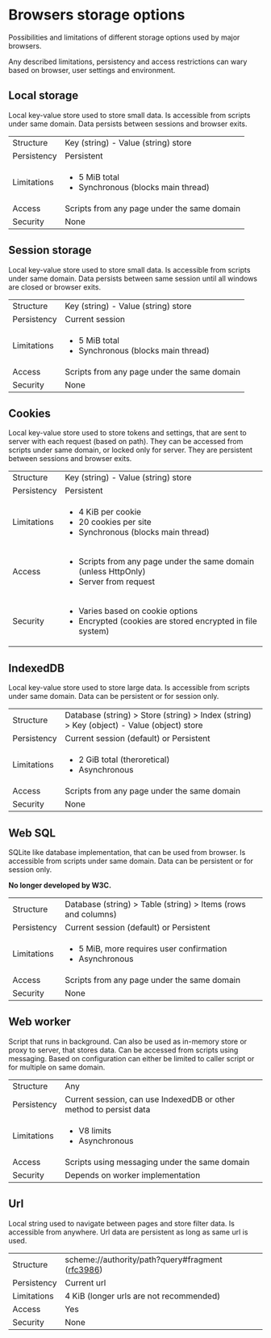 # Browsers storage options

Possibilities and limitations of different storage options used by major browsers.

Any described limitations, persistency and access restrictions can wary based on browser, user settings and environment.

## Local storage

Local key-value store used to store small data. Is accessible from scripts under same 
domain. Data persists between sessions and browser exits.

<table>
    <tr><td>Structure</td><td>Key (string) - Value (string) store</td></tr>
    <tr><td>Persistency</td><td>Persistent</td></tr>
    <tr><td>Limitations</td><td><ul>
        <li>5 MiB total</li>
        <li>Synchronous (blocks main thread)</li>
    </ul></td></tr>
    <tr><td>Access</td><td>Scripts from any page under the same domain</td></tr>
    <tr><td>Security</td><td>None</td></tr>
</table>

## Session storage

Local key-value store used to store small data. Is accessible from scripts under same domain. Data persists between same session until all windows are closed or browser exits.

<table>
    <tr><td>Structure</td><td>Key (string) - Value (string) store</td></tr>
    <tr><td>Persistency</td><td>Current session</td></tr>
    <tr><td>Limitations</td><td><ul>
        <li>5 MiB total</li>
        <li>Synchronous (blocks main thread)</li>
    </ul></td></tr>
    <tr><td>Access</td><td>Scripts from any page under the same domain</td></tr>
    <tr><td>Security</td><td>None</td></tr>
</table>

## Cookies

Local key-value store used to store tokens and settings, that are sent to server with each request (based on path). They can be accessed from scripts under same domain, or locked only for server. They are persistent between sessions and browser exits.

<table>
    <tr><td>Structure</td><td>Key (string) - Value (string) store</td></tr>
    <tr><td>Persistency</td><td>Persistent</td></tr>
    <tr><td>Limitations</td><td><ul>
        <li>4 KiB per cookie</li>
        <li>20 cookies per site</li>
        <li>Synchronous (blocks main thread)</li>
    </ul></td></tr>
    <tr><td>Access</td><td><ul>
        <li>Scripts from any page under the same domain (unless HttpOnly)</li>
        <li>Server from request</li>
    </ul></td></tr>
    <tr><td>Security</td><td><ul>
        <li>Varies based on cookie options</li>
        <li>Encrypted (cookies are stored encrypted in file system)</li>
    </ul></td></tr>
</table>

## IndexedDB

Local key-value store used to store large data. Is accessible from scripts under same domain. Data can be persistent or for session only.

<table>
    <tr><td>Structure</td><td>Database (string) > Store (string) > Index (string) > Key (object) - Value (object) store</td></tr>
    <tr><td>Persistency</td><td>Current session (default) or Persistent</td></tr>
    <tr><td>Limitations</td><td><ul>
        <li>2 GiB total (theroretical)</li>
        <li>Asynchronous</li>
    </ul></td></tr>
    <tr><td>Access</td><td>Scripts from any page under the same domain</td></tr>
    <tr><td>Security</td><td>None</td></tr>
</table>

## Web SQL

SQLite like database implementation, that can be used from browser. Is accessible from scripts under same domain. Data can be persistent or for session only.

**No longer developed by W3C.**

<table>
    <tr><td>Structure</td><td>Database (string) > Table (string) > Items (rows and columns)</td></tr>
    <tr><td>Persistency</td><td>Current session (default) or Persistent</td></tr>
    <tr><td>Limitations</td><td><ul>
        <li>5 MiB, more requires user confirmation</li>
        <li>Asynchronous</li>
    </ul></td></tr>
    <tr><td>Access</td><td>Scripts from any page under the same domain</td></tr>
    <tr><td>Security</td><td>None</td></tr>
</table>

## Web worker

Script that runs in background. Can also be used as in-memory store or proxy to server, that stores data.
Can be accessed from scripts using messaging. Based on configuration can either be limited to caller script or for multiple on same domain.

<table>
    <tr><td>Structure</td><td>Any</td></tr>
    <tr><td>Persistency</td><td>Current session, can use IndexedDB or other method to persist data</td></tr>
    <tr><td>Limitations</td><td><ul>
        <li>V8 limits</li>
        <li>Asynchronous</li>
    </ul></td></tr>
    <tr><td>Access</td><td>Scripts using messaging under the same domain</td></tr>
    <tr><td>Security</td><td>Depends on worker implementation</td></tr>
</table>

## Url

Local string used to navigate between pages and store filter data. Is accessible from anywhere. Url data are persistent as long as same url is used.

<table>
    <tr><td>Structure</td><td>scheme://authority/path?query#fragment (<a href="https://datatracker.ietf.org/doc/html/rfc3986" target="_blank">rfc3986</a>)</td></tr>
    <tr><td>Persistency</td><td>Current url</td></tr>
    <tr><td>Limitations</td><td>4 KiB (longer urls are not recommended)</td></tr>
    <tr><td>Access</td><td>Yes</td></tr>
    <tr><td>Security</td><td>None</td></tr>
</table>